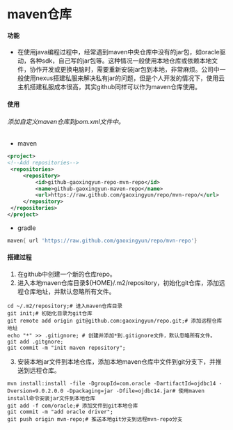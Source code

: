 # maven仓库

#### 功能
- 在使用java编程过程中，经常遇到maven中央仓库中没有的jar包，如oracle驱动，各种sdk，自己写的jar包等。这种情况一般使用本地仓库或依赖本地文件，协作开发或更换电脑时，需要重新安装jar包到本地，非常麻烦。公司中一般使用nexus搭建私服来解决私有jar的问题，但是个人开发的情况下，使用云主机搭建私服成本很高，其实github同样可以作为maven仓库使用。


#### 使用
###### 添加自定义maven仓库到pom.xml文件中。
- maven
```xml
<project>
<!--Add repositories-->
 <repositories>
     <repository>
         <id>github-gaoxingyun-repo-mvn-repo</id>
         <name>github-gaoxingyun-maven-repo</name>
         <url>https://raw.github.com/gaoxingyun/repo/mvn-repo/</url>
     </repository>
 </repositories>
</project>
```
- gradle
```groovy
maven{ url 'https://raw.github.com/gaoxingyun/repo/mvn-repo'}
```


#### 搭建过程

1. 在github中创建一个新的仓库repo。
2. 进入本地maven仓库目录${HOME}/.m2/repository，初始化git仓库，添加远程仓库地址，并默认忽略所有文件。
```shell
cd ~/.m2/repository;# 进入maven仓库目录
git init;# 初始化目录为git仓库
git remote add origin git@github.com:gaoxingyun/repo.git;# 添加远程仓库地址
echo "*" >> .gitignore; # 创建并添加*到.gitignore文件，默认忽略所有文件。
git add .gitgnore;
git commit -m "init maven repository";
```
3. 安装本地jar文件到本地仓库，添加本地maven仓库中文件到git分支下，并推送到远程仓库。
```shell
mvn install:install -file -DgroupId=com.oracle -DartifactId=ojdbc14 -Dversion=9.0.2.0.0 -Dpackaging=jar -Dfile=ojdbc14.jar# 使用maven install命令安装jar文件到本地仓库
git add -f com/oracle;# 添加文件到git本地仓库
git commit -m "add oracle driver";
git push origin mvn-repo;# 推送本地git分支到远程mvn-repo分支
```
